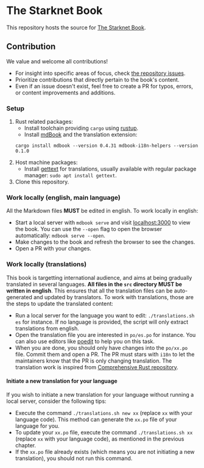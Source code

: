 # The Starknet Book

This repository hosts the source for [The Starknet Book](book.starknet.io).

## Contribution

We value and welcome all contributions!

- For insight into specific areas of focus, check [the repository issues](https://github.com/starknet-edu/starknetbook/issues).
- Prioritize contributions that directly pertain to the book's content.
- Even if an issue doesn't exist, feel free to create a PR for typos, errors, or content improvements and additions.

### Setup

1. Rust related packages:
   - Install toolchain providing `cargo` using [rustup](https://rustup.rs/).
   - Install [mdBook](https://rust-lang.github.io/mdBook/guide/installation.html) and the translation extension:
   ```
   cargo install mdbook --version 0.4.31 mdbook-i18n-helpers --version 0.1.0
   ```
2. Host machine packages:
   - Install [gettext](https://www.gnu.org/software/gettext/) for translations, usually available with regular package manager:
     `sudo apt install gettext`.
3. Clone this repository.

### Work locally (english, main language)

All the Markdown files **MUST** be edited in english. To work locally in english:

- Start a local server with `mdbook serve` and visit [localhost:3000](http://localhost:3000) to view the book.
  You can use the `--open` flag to open the browser automatically: `mdbook serve --open`.
- Make changes to the book and refresh the browser to see the changes.
- Open a PR with your changes.

### Work locally (translations)

This book is targetting international audience, and aims at being gradually translated in several languages.
**All files in the `src` directory MUST be written in english**. This ensures that all the translation files can be
auto-generated and updated by translators.
To work with translations, those are the steps to update the translated content:

- Run a local server for the language you want to edit: `./translations.sh es` for instance. If no language is provided, the script will only extract translations from english.
- Open the translation file you are interested in `po/es.po` for instance. You can also use editors like [poedit](https://poedit.net/) to help you on this task.
- When you are done, you should only have changes into the `po/xx.po` file. Commit them and open a PR.
  The PR must stars with `i18n` to let the maintainers know that the PR is only changing translation.
  The translation work is inspired from [Comprehensive Rust repository](https://github.com/google/comprehensive-rust/blob/main/TRANSLATIONS.md).

#### Initiate a new translation for your language

If you wish to initiate a new translation for your language without running a local server, consider the following tips:

- Execute the command `./translations.sh new xx` (replace `xx` with your language code). This method can generate the `xx.po` file of your language for you.
- To update your `xx.po` file, execute the command `./translations.sh xx` (replace `xx` with your language code), as mentioned in the previous chapter.
- If the `xx.po` file already exists (which means you are not initiating a new translation), you should not run this command.
